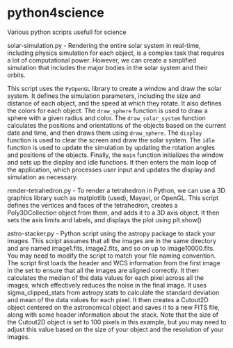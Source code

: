 # python4science
 Various python scripts usefull for science

solar-simulation.py - Rendering the entire solar system in real-time, including physics simulation for each object, is a complex task that requires a lot of computational power. However, we can create a simplified simulation that includes the major bodies in the solar system and their orbits. 

This script uses the `PyOpenGL` library to create a window and draw the solar system. It defines the simulation parameters, including the size and distance of each object, and the speed at which they rotate. It also defines the colors for each object. The `draw_sphere` function is used to draw a sphere with a given radius and color. The `draw_solar_system` function calculates the positions and orientations of the objects based on the current date and time, and then draws them using `draw_sphere`. The `display` function is used to clear the screen and draw the solar system. The `idle` function is used to update the simulation by updating the rotation angles and positions of the objects. Finally, the `main` function initializes the window and sets up the display and idle functions. It then enters the main loop of the application, which processes user input and updates the display and simulation as necessary.

render-tetrahedron.py - To render a tetrahedron in Python, we can use a 3D graphics library such as matplotlib (used), Mayavi, or OpenGL. This script defines the vertices and faces of the tetrahedron, creates a Poly3DCollection object from them, and adds it to a 3D axis object. It then sets the axis limits and labels, and displays the plot using plt.show()

astro-stacker.py - Python script using the astropy package to stack your images. This script assumes that all the images are in the same directory and are named image1.fits, image2.fits, and so on up to image10000.fits. You may need to modify the script to match your file naming convention. The script first loads the header and WCS information from the first image in the set to ensure that all the images are aligned correctly. It then calculates the median of the data values for each pixel across all the images, which effectively reduces the noise in the final image. It uses sigma_clipped_stats from astropy.stats to calculate the standard deviation and mean of the data values for each pixel. It then creates a Cutout2D object centered on the astronomical object and saves it to a new FITS file, along with some header information about the stack. Note that the size of the Cutout2D object is set to 100 pixels in this example, but you may need to adjust this value based on the size of your object and the resolution of your images.